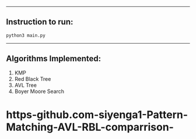 
-----------------------------------------------------------------------
## Instruction to run:
```
python3 main.py
```
-----------------------------------------------------------------------
## Algorithms Implemented:
1. KMP 
2. Red Black Tree
3. AVL Tree
4. Boyer Moore Search




# https-github.com-siyenga1-Pattern-Matching-AVL-RBL-comparrison-
